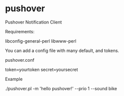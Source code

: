 # pushover
Pushover Notification Client

Requirements:

libconfig-general-perl
libwww-perl

You can add a config file with many default, and tokens.

pushover.conf

token=yourtoken
secret=yoursecret

Example

./pushover.pl -m 'hello pushover!' --prio 1 --sound bike
